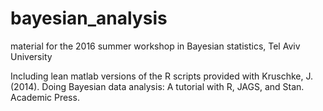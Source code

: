 # bayesian_analysis
material for the 2016 summer workshop in Bayesian statistics, Tel Aviv University


Including lean matlab versions of the R scripts provided with Kruschke, J. (2014). Doing Bayesian data analysis: A tutorial with R, JAGS, and Stan. Academic Press.
	

